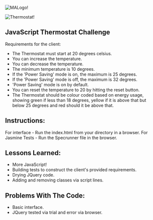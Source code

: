 ![MALogo!](http://www.makersacademy.com/images/logo.png)

![Thermostat!](http://energysquad.com/sites/default/files/automation-thumbnail-icons/automation-thermostats-icon.png)

JavaScript Thermostat Challenge
--

Requirements for the client:

- The Thermostat must start at 20 degrees celsius.
- You can increase the temperature.
- You can decrease the temperature.
- The minimum temperature is 10 degrees.
- If the 'Power Saving' mode is on, the maximum is 25 degrees.
- If the 'Power Saving' mode is off, the maximum is 32 degrees.
- 'Power Saving' mode is on by default.
- You can reset the temperature to 20 by hitting the reset button.
- The Thermostat should be colour coded based on energy usage, showing green if less than 18 degrees, yellow if it is above that but below 25 degrees and red should it be above that.


Instructions:
--
For interface - Run the index.html from your directory in a browser.
For Jasmine Tests - Run the Specrunner file in the browser.

Lessons Learned:
--
* More JavaScript!
* Building tests to construct the client's provided requirements.
* Drying JQuery code.
* Adding and removing classes via script lines.

Problems With The Code:
--
* Basic interface.
* JQuery tested via trial and error via browser.
